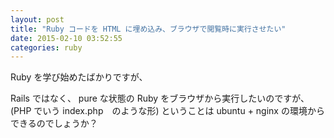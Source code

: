 ```yaml
---
layout: post
title: "Ruby コードを HTML に埋め込み、ブラウザで閲覧時に実行させたい"
date: 2015-02-10 03:52:55
categories: ruby
---
```

<p>Ruby を学び始めたばかりですが、</p>

<p>Rails ではなく、 pure な状態の Ruby をブラウザから実行したいのですが、 (PHP でいう index.php　のような形) ということは ubuntu + nginx の環境からできるのでしょうか？</p>
